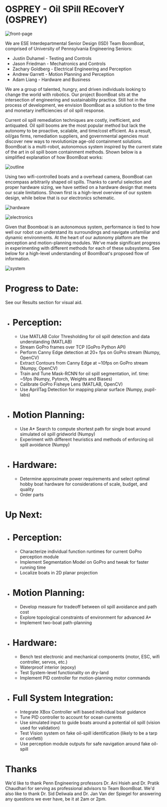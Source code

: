 # OSPREY - Oil SPill REcoverY (OSPREY)

![front-page](https://user-images.githubusercontent.com/55633473/145109631-769bbd14-2262-402c-a97f-9ad9b6e88c7c.PNG)

We are ESE Interdepartmental Senior Design (ISD) Team BoomBoat, comprised of University of Pennsylvania Engineering Seniors:

  - Justin Duhamel - Testing and Controls
  - Jason Friedman - Mechatronics and Controls
  - Zachary Goldberg - Electrical Engineering and Perception
  - Andrew Garrett - Motion Planning and Perception
  - Adam Liang - Hardware and Business

We are a group of talented, hungry, and driven individuals looking to change the world with robotics.  Our project BoomBoat sits at the intersection of engineering and sustainability practice.  Still hot in the process of development, we envision BoomBoat as a solution to the time and monetary inefficiencies of oil spill response.

Current oil spill remediation techniques are costly, inefficient, and antiquated. Oil spill booms are the most popular method but lack the autonomy to be proactive, scalable, and time/cost efficient. As a result, oil/gas firms, remediation suppliers, and governmental agencies must discover new ways to revolutionize age-old containment solutions.  BoomBoat is a multi-robot, autonomous system inspired by the current state of the art in oil spill boom containment methods.  Shown below is a simplified explanation of how BoomBoat works:

![outline](https://user-images.githubusercontent.com/55633473/145109648-7efd5887-7bde-4ad6-a2d1-ba95b9de45ef.PNG)

Using two wifi-controlled boats and a overhead camera, BoomBoat can encompass arbitrarily shaped oil spills.  Thanks to careful selection and proper hardware sizing, we have settled on a hardware design that meets our scale limitations.  Shown first is a high-level overview of our system design, while below that is our electronics schematic.

![hardware](https://user-images.githubusercontent.com/55633473/145109671-1c07fead-0bec-4bcd-a34c-fdec3a2b9893.PNG)

![electronics](https://user-images.githubusercontent.com/55633473/155827574-1904173a-d3e3-45d2-8f8b-d5a6aba522fc.png)

Given that Boomboat is an autonomous system, performance is tied to how well our robot can understand its surroundings and navigate unfamiliar and dynamic environments.  At the heart of our autonomy platform are the perception and motion-planning modules.  We've made significant progress in experimenting with different methods for each of these subsystems.  See below for a high-level understanding of BoomBoat's proposed flow of information.

![system](https://user-images.githubusercontent.com/55633473/145109686-ddbfcebf-3726-46a2-a31d-51040d6e1965.PNG)

# Progress to Date:

See our Results section for visual aid.

 - # Perception:
    - Use MATLAB Color Thresholding for oil spill detection and data understanding (MATLAB)
    - Stream GoPro frames over TCP (GoPro Python API)
    - Perform Canny Edge detection at 20+ fps on GoPro stream (Numpy, OpenCV)
    - Extract Contours from Canny Edge at ~10fps on GoPro stream (Numpy, OpenCV)
    - Train and Tune Mask-RCNN for oil spill segmentation, inf. time: ~5fps (Numpy, Pytorch, Weights and Biases)
    - Calibrate GoPro Fisheye Lens (MATLAB, OpenCV)
    - Use AprilTag Detection for mapping planar surface (Numpy, pupil-labs)
 - # Motion Planning:
    - Use A* Search to compute shortest path for single boat around simulated oil spill gridworld (Numpy)
    - Experiment with different heuristics and methods of enforcing oil spill avoidance (Numpy)
 - # Hardware:
      - Determine approximate power requirements and select optimal hobby boat hardware for considerations of scale, budget, and quality
      - Order parts

# Up Next:
 - # Perception:
    - Characterize individual function runtimes for current GoPro perception module
    - Implement Segmentation Model on GoPro and tweak for faster running time
    - Localize boats in 2D planar projection
 - # Motion Planning:
    - Develop measure for tradeoff between oil spill avoidance and path cost
    - Explore topological constraints of environment for advanced A*
    - Implement two-boat path-planning
 - # Hardware:
    - Bench test electronic and mechanical components (motor, ESC, wifi controller, servos, etc.)
    - Waterproof interior (epoxy)
    - Test System-level functionality on dry-land
    - Implement PID controller for motion-planning motor commands
 - # Full System Integration:
    - Integrate XBox Controller wifi based individual boat guidance
    - Tune PID controller to account for ocean currents
    - Use simulated input to guide boats around a potential oil spill (vision used for validation)
    - Test Vision system on fake oil-spill identification (likely to be a tarp or confetti)
    - Use perception module outputs for safe navigation around fake oil-spill
 
# Thanks
We'd like to thank Penn Engineering professors Dr. Ani Hsieh and Dr. Pratik Chaudhari for serving as professional advisors to Team BoomBoat.  We'd also like to thank Dr. Sid Deliwala and Dr. Jan Van der Spiegel for answering any questions we ever have, be it at 2am or 2pm.
